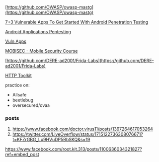 [https://github.com/OWASP/owasp-mastg](https://github.com/OWASP/owasp-mastg)

[7+3 Vulnerable Apps To Get Started With Android Penetration Testing](https://thelicato.medium.com/7-3-vulnerable-apps-to-get-started-with-android-penetration-testing-fd29c6279e6)

[Android Applications Pentesting](https://book.hacktricks.xyz/mobile-pentesting/android-app-pentesting)

[Vuln Apps](https://www.notion.so/Vuln-Apps-ab85ca17491d40de90607b25363f7db2?pvs=21)

[MOBISEC - Mobile Security Course](https://mobisec.reyammer.io/slides)

[https://github.com/DERE-ad2001/Frida-Labs](https://github.com/DERE-ad2001/Frida-Labs)

[HTTP Toolkit](https://httptoolkit.com/)

practice on:
- Allsafe
- beetlebug
- oversecured/ovaa


### posts
1. https://www.facebook.com/doctor.virus11/posts/1397264617053264
2. https://twitter.com/LiveOverflow/status/1715122736308076671?t=KFZrGBG_Lu9HVuDP5BbSKQ&s=19

https://www.facebook.com/root.kit.313/posts/1100636034321827?ref=embed_post
